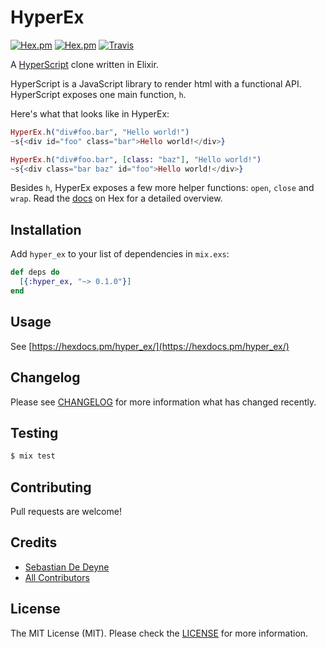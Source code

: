 # HyperEx

[![Hex.pm](https://img.shields.io/hexpm/v/hyper_ex.svg)](https://hex.pm/packages/hyper_ex)
[![Hex.pm](https://img.shields.io/hexpm/dt/hyper_ex.svg)](https://hex.pm/packages/hyper_ex)
[![Travis](https://img.shields.io/travis/sebastiandedeyne/hyper_ex.svg)](https://travis-ci.org/sebastiandedeyne/hyper_ex)

A [HyperScript](https://github.com/hyperhype/hyperscript) clone written in Elixir.

HyperScript is a JavaScript library to render html with a functional API. HyperScript exposes one main function, `h`.

Here's what that looks like in HyperEx:

```elixir
HyperEx.h("div#foo.bar", "Hello world!")
~s{<div id="foo" class="bar">Hello world!</div>}

HyperEx.h("div#foo.bar", [class: "baz"], "Hello world!")
~s{<div class="bar baz" id="foo">Hello world!</div>}
```

Besides `h`, HyperEx exposes a few more helper functions: `open`, `close` and `wrap`. Read the [docs](https://hex.pm/packages/hyper_ex) on Hex for a detailed overview.

## Installation

Add `hyper_ex` to your list of dependencies in `mix.exs`:

```elixir
def deps do
  [{:hyper_ex, "~> 0.1.0"}]
end
```

## Usage

See [https://hexdocs.pm/hyper_ex/](https://hexdocs.pm/hyper_ex/)

## Changelog

Please see [CHANGELOG](https://github.com/sebastiandedeyne/hyper_ex/blob/master/CHANGELOG.md) for more information what has changed recently.

## Testing

```bash
$ mix test
```

## Contributing

Pull requests are welcome!

## Credits

- [Sebastian De Deyne](https://github.com/sebastiandedeyne)
- [All Contributors](../../contributors)

## License

The MIT License (MIT). Please check the [LICENSE](https://github.com/sebastiandedeyne/hyper_ex/blob/master/LICENSE.md) for more information.

